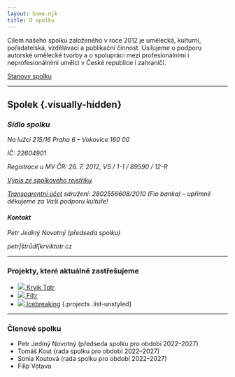 ```yaml
---
layout: home.njk
title: O spolku
---
```


Cílem našeho spolku založeného v roce 2012 je umělecká, kulturní, pořadatelská, vzdělávací a publikační činnost.
Usilujeme o podporu autorské umělecké tvorby a o spolupráci mezi profesionálními i neprofesionálními umělci v České republice i zahraničí.

[Stanovy spolku](/stanovy/)

---

## Spolek {.visually-hidden}

<address>

### Sídlo spolku

Na lužci 215/16 
Praha 6 – Vokovice
160 00

IČ: 22604901

Registrace u MV ČR: 26. 7. 2012, VS / 1-1 / 89590 / 12-R

[Výpis ze spolkového rejstříku](https://or.justice.cz/ias/ui/rejstrik-firma.vysledky?subjektId=761259&typ=PLATNY)

<a href="https://ib.fio.cz/ib/transparent?a=2802556608" target="_blank">Transparentní účet</a> sdružení: 2802556608/2010 (Fio banka) – upřímně děkujeme za Vaši podporu kultuře!

#### Kontakt

Petr Jediný Novotný (předseda spolku)

petr]štrůdl[<span>krviktotr.cz</span>

</address>

---

### Projekty, které aktuálně zastřešujeme


- [![](/img/partners/krvik-totr-cz.png) Krvik Totr](https://krviktotr.cz)
- [![](/img/partners/filtr.svg) Filtr](https://filtruj.cz)
- [![](/img/logo-icebreaking-A.png) Icebreaking](/icebreaking/cs/)
{.projects .list-unstyled}

---

### Členové spolku

- Petr Jediný Novotný (předseda spolku pro období 2022–2027)
- Tomáš Kout (rada spolku pro období 2022–2027)
- Sonia Koutová (rada spolku pro období 2022–2027)
- Filip Votava